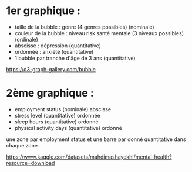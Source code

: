 # 1er graphique :
 - taille de la bubble : genre (4 genres possibles) (nominale)
 - couleur de la bubble : niveau risk santé mentale (3 niveaux possibles) (ordinale)
 - abscisse : dépression (quantitative)
 - ordonnée : anxiété (quantitative)
 - 1 bubble par tranche d'âge de 3 ans (quantitative)
 
https://d3-graph-gallery.com/bubble

# 2ème graphique :
 - employment status (nominale) abscisse
 - stress level (quantitative) ordonnée
 - sleep hours (quantitative) ordonné
 - physical activity days (quantitative) ordonné
 
une zone par employment status et une barre par donné quantitative dans chaque zone.


https://www.kaggle.com/datasets/mahdimashayekhi/mental-health?resource=download